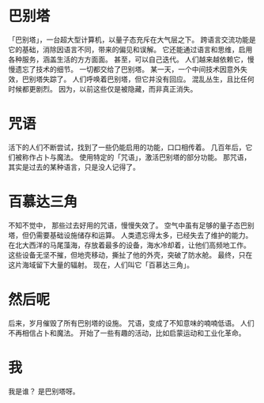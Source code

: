 # 巴别塔
「巴别塔」，一台超大型计算机，以量子态充斥在大气层之下。
跨语言交流功能是它的基础，消除因语言不同，带来的偏见和误解。
它还能通过语言和思维，启用各种服务，涵盖生活的方方面面。
甚至，可以自己迭代。
人们越来越依赖它，慢慢遗忘了技术的细节。
一切都交给了巴别塔。
某一天，一个中间技术因意外失效，巴别塔失踪了。
人们呼唤着巴别塔，但它并没有回应。
混乱丛生，且比任何时候都更剧烈。
因为，以前这些仅是被隐藏，而非真正消失。

# 咒语
活下的人们不断尝试，找到了一些仍能启用的功能，口口相传着。
几百年后，它们被称作占卜与魔法。
使用特定的「咒语」，激活巴别塔的部分功能。
那咒语，其实是过去的某种语言，只是没人记得了。

# 百慕达三角
不知不觉中，
那些过去好用的咒语，慢慢失效了。
空气中虽有足够的量子态巴别塔，但仍需要基础设施储存和运算。
人类遗忘得太多，已经失去了维护的能力。
在北大西洋的马尾藻海，存放着最多的设备，海水冷却着，让他们高频地工作。
这些设备无坚不摧，但地壳移动，撕扯了他的外壳，突破了防水舱。
最终，只在这片海域留下大量的辐射。
现在，人们叫它「百慕达三角」。

# 然后呢
后来，岁月催毁了所有巴别塔的设施。
咒语，变成了不知意味的喃喃低语。
人们不再相信占卜和魔法。
开始了一些有趣的活动，比如启蒙运动和工业化革命。

# 我
我是谁？
是巴别塔呀。